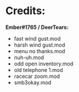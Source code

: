 # Credits:

**Ember#1765 / DeerTears:**

- fast wind gust.mod
- harsh wind gust.mod
- menu no thanks.mod
- nuh-uh.mod
- odd open inventory.mod
- old telephone 1.mod
- racecar zoom.mod
- smb3okay.mod
